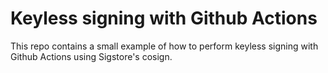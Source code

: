# Keyless signing with Github Actions

This repo contains a small example of how to perform keyless signing with
Github Actions using Sigstore's cosign.
